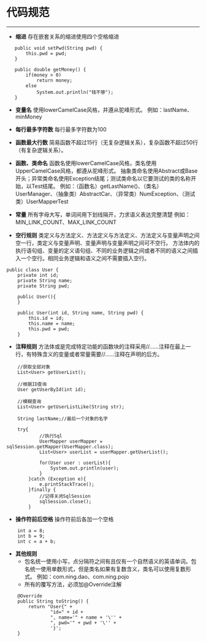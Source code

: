 # 代码规范

---

- **缩进**
  存在嵌套关系的缩进使用四个空格缩进
 ```
    public void setPwd(String pwd) {
        this.pwd = pwd;
    }
    
    public double getMoney() {
        if(money > 0)
            return money;
        else
            System.out.println("钱不够");
    }
 ```

- **变量名**
  使用lowerCamelCase风格，并遵从驼峰形式。
  例如：lastName、minMoney

- **每行最多字符数**
  每行最多字符数为100

- **函数最大行数**
  简易函数不超过15行（无复杂逻辑关系），复杂函数不超过50行（有复杂逻辑关系）。

- **函数、类命名**
  函数名使用lowerCamelCase风格，类名使用UpperCamelCase风格，都遵从驼峰形式。
  抽象类命名使用Abstract或Base开头；异常类命名使用Exception结尾；测试类命名以它要测试的类的名称开始，以Test结尾。
  例如：（函数名）getLastName()、（类名）UserManager、（抽象类）AbstractCar、（异常类）NumException、（测试类）UserMapperTest

- **常量**
  所有字母大写，单词间用下划线隔开，力求语义表达完整清楚
  例如：MIN_LINK_COUNT、MAX_LINK_COUNT

- **空行规则**
  类定义与方法定义、方法定义与方法定义、方法定义与变量声明之间空一行，类定义与变量声明、变量声明与变量声明之间可不空行。
  方法体内的执行语句组、变量的定义语句组、不同的业务逻辑之间或者不同的语义之间插入一个空行。相同业务逻辑和语义之间不需要插入空行。
```
public class User {
    private int id;
    private String name;
    private String pwd;

    public User(){
    }

    public User(int id, String name, String pwd) {
        this.id = id;
        this.name = name;
        this.pwd = pwd;
    } 
```

- **注释规则**
  方法体或是完成特定功能的函数块的注释采用//……注释在最上一行，有特殊含义的变量或者常量需要//……注释在声明的后方。
```
    //获取全部对象
    List<User> getUserList();

    //根据ID查询
    User getUserById(int id);

    //模糊查询
    List<User> getUserListLike(String str);
    
    String lastName;//最后一个对象的名字
    
    try{
            //执行Sql
            UserMapper userMapper = sqlSession.getMapper(UserMapper.class);
            List<User> userList = userMapper.getUserList();

            for(User user : userList){
                System.out.println(user);
            }
        }catch (Exception e){
            e.printStackTrace();
        }finally {
            //记得关闭SqlSession
            sqlSession.close();
        }
```

- **操作符前后空格**
  操作符前后各加一个空格
```
    int a = 8;
    int b = 9;
    int c = a + b;
```

- **其他规则**
  + 包名统一使用小写，点分隔符之间有且仅有一个自然语义的英语单词。包名统一使用单数形式，但是类名如果有复数含义，类名可以使用复数形式。
  例如：com.ning.dao、com.ning.pojo
  + 所有的覆写方法，必须加@Override注解
```
    @Override
    public String toString() {
        return "User{" +
                "id=" + id +
                ", name='" + name + '\'' +
                ", pwd='" + pwd + '\'' +
                '}';
    }
```